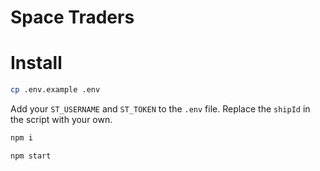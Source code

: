 # Space Traders

# Install

```bash
cp .env.example .env
```

Add your `ST_USERNAME` and `ST_TOKEN` to the `.env` file. Replace the `shipId` in the script with your own.

```bash
npm i
```

```bash
npm start
```